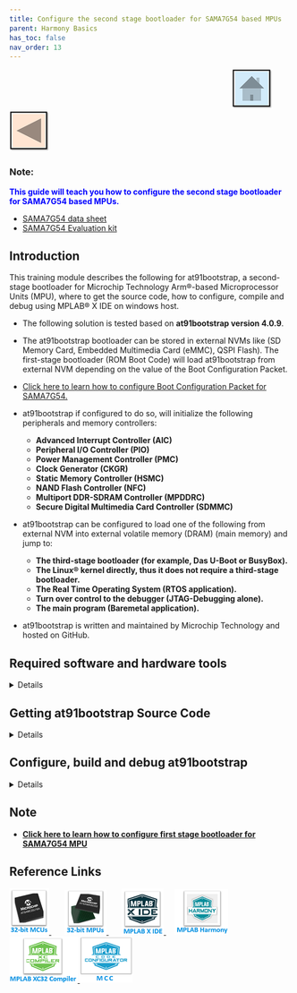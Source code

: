 ```yaml
---
title: Configure the second stage bootloader for SAMA7G54 based MPUs
parent: Harmony Basics
has_toc: false
nav_order: 13
---
```


&nbsp;&nbsp;&nbsp;&nbsp;&nbsp;&nbsp;&nbsp;&nbsp;&nbsp;&nbsp;&nbsp;&nbsp;&nbsp;&nbsp;&nbsp;&nbsp;&nbsp;&nbsp;&nbsp;&nbsp;&nbsp;&nbsp;&nbsp;&nbsp;&nbsp;&nbsp;&nbsp;&nbsp; &nbsp;&nbsp;&nbsp;&nbsp;&nbsp;&nbsp;&nbsp;&nbsp;&nbsp;&nbsp;&nbsp;&nbsp;&nbsp;&nbsp;&nbsp;&nbsp;&nbsp;&nbsp;&nbsp;&nbsp;&nbsp;&nbsp;&nbsp;&nbsp;&nbsp;&nbsp;&nbsp;&nbsp;&nbsp;&nbsp;&nbsp;&nbsp;&nbsp;&nbsp;&nbsp;&nbsp;&nbsp;&nbsp;&nbsp;&nbsp;&nbsp;&nbsp;&nbsp;&nbsp;&nbsp;&nbsp;&nbsp;&nbsp;&nbsp;&nbsp;&nbsp;&nbsp;&nbsp;&nbsp;&nbsp;&nbsp;&nbsp;&nbsp;&nbsp;&nbsp;&nbsp;&nbsp;&nbsp;&nbsp;&nbsp;&nbsp;&nbsp;&nbsp;&nbsp;&nbsp;&nbsp;&nbsp;[<img src="../../r_images/quick_home.png" title="Home">](../../../readme.md) [<img src="../../r_images/quick_back.png"  title="Back">](../readme.md)


### Note:
<span style="color:blue"> **This guide will teach you how to configure the second stage bootloader for SAMA7G54 based MPUs.**
- [SAMA7G54 data sheet](https://www.microchip.com/en-us/product/SAMA7G54)
- [SAMA7G54 Evaluation kit](https://www.microchip.com/en-us/development-tool/EV21H18A)

## Introduction
This training module describes the following for at91bootstrap, a second-stage bootloader for Microchip Technology Arm®-based Microprocessor Units (MPU), 
  where to get the source code, how to configure, compile and debug using MPLAB® X IDE on windows host.

* The following solution is tested based on **at91bootstrap version 4.0.9**.

* The at91bootstrap bootloader can be stored in external NVMs like (SD Memory Card, Embedded Multimedia Card (eMMC), QSPI Flash).
  The first-stage bootloader (ROM Boot Code) will load at91bootstrap from external NVM depending on the value of the Boot Configuration Packet. 

* [Click here to learn how to configure Boot Configuration Packet for SAMA7G54.](../sama7g54_configure_first_stage_bootloader/readme.md)


* at91bootstrap if configured to do so, will initialize the following peripherals and memory controllers:
  * **Advanced Interrupt Controller (AIC)**
  * **Peripheral I/O Controller (PIO)**
  * **Power Management Controller (PMC)**
  * **Clock Generator (CKGR)**
  * **Static Memory Controller (HSMC)**
  * **NAND Flash Controller (NFC)**
  * **Multiport DDR-SDRAM Controller (MPDDRC)**
  * **Secure Digital Multimedia Card Controller (SDMMC)**

* at91bootstrap can be configured to load one of the following from external NVM into external volatile memory (DRAM) (main memory) and jump to:
  * **The third-stage bootloader (for example, Das U-Boot or BusyBox).**
  * **The Linux® kernel directly, thus it does not require a third-stage bootloader.**
  * **The Real Time Operating System (RTOS application).**
  * **Turn over control to the debugger (JTAG-Debugging alone).**
  * **The main program (Baremetal application).**

* at91bootstrap is written and maintained by Microchip Technology and hosted on GitHub.


## Required software and hardware tools
<details>
  <summary> Details
</summary>  <br>
This document is written with the assumption that the user is aware of the external NVMS & DDR memory available in the respective SAMA7G54 boards (Like Evaluation Kits, SIP or SOM) by reading the respective user guide.

* To build/debug at91bootstrap using MPLAB® X IDE on windows host, the following tools should be installed properly:
  * [Download and install MPLAB® X IDE.](https://www.microchip.com/en-us/tools-resources/develop/mplab-x-ide)
  * [Download and install XC32 Compiler.](https://www.microchip.com/en-us/tools-resources/develop/mplab-xc-compilers)
* User can use below hardware tools:
  * [SAMA7G54 Evaluation kit.](https://www.microchip.com/en-us/development-tool/EV21H18A)
  
</details> 

## Getting at91bootstrap Source Code
<details>
  <summary> Details
</summary>  <br>
  
  1. **Create a Project Directory:** Create a project directory to keep all the sources together for a given project. For the purpose of this tutorial topic, the created project directory is  **Harmony3**. 

  2. **Get at91bootstrap:** Get the complete source code of at91bootstrap by either of the following ways:
      * If you have git installed, clone the repo into the project directory by using the command:
         
		 $ git clone git@https://github.com/linux4sam/at91bootstrap
      * If you don't have git installed, then
        [Download at91bootstrap](https://github.com/linux4sam/at91bootstrap) and unzip into your project directory.
        <img src = "images/directory.png" align="middle">

</details> 
 
## Configure, build and debug at91bootstrap
<details>
  <summary> Details
</summary>  <br>
at91bootstrap can be configured to load the final application from any of the external NVMs available on the board like QSPI, e.MMC, SD CARD to DRAM and execute from it.

User should follow the below steps to build the at91bootstrap as per their external NVM preference:
1. Preparing the build Environment.
2. Configure the at91bootstrap.
3. Create a Custom Board Configuration.
4. Building the at91bootstrap.
5. Debugging the at91bootstrap.

### 1. Preparing the build Environment
<details>
  <summary> Details
</summary>  <br>
  
  1.1. **Open at91Bootstrap project:** To begin, launch MPLAB® X IDE and then go to File --> Open Project -->choose downloaded at91bootstrap project.
      <img src = "images/1_1.png" align="middle">

    Now set it as main project.
  <img src = "images/1_1a.png" align="middle">

  1.2. **Compiler setting:** User can use XC32 compiler to build at91bootstrap.   
       Go to Project --> Properties --> Makefile ---> Copy the XC32 installation path and update it in the build/debug and clean command --> Apply ---> ok.

   E.g. Build/Debug command: make CROSS_COMPILE="C:/Program Files/Microchip/xc32/v4.30/bin/bin/pic32c-"

       Clean command: make mplabclean CROSS_COMPILE="C:/Program Files/Microchip/xc32/v4.30/bin/bin/pic32c-"

   <img src = "images/1_2.png" align="middle">
 
 
</details>

### 2. Configure the at91bootstrap
<details>
  <summary> Details
</summary>  <br>
The at91bootstrap can be configured to load from any one of the user-preferred NVMs by using KCONFIG. 

Depending on your hardware setup (sama7g54<board>) and the preferred NVMs (Either QSPI or e.MMC or SD-Card) or to debug on MPLAB® X IDE, select one of the below options explained in the following sub-chapters.


**Legendry:** board can be evaluation Kit (ek). E.g., sama7g54-ek.

   2.1. Configure at91bootstrap for debug use with MPLAB® X IDE.
   
   2.2. Configure at91bootstrap to load application from QSPI.
   
   2.3. Configure at91bootstrap to load application from e.MMC.
   
   2.4. Configure at91bootstrap to load application from SDCARD.

In addition to the above configuration for the external NVMs, user can also customize the default configuration like external RAM size and type, external clock source etc. which is explained in section 2.5.

#### 2.1 Configure at91bootstrap for debug use with MPLAB® X IDE
<details>
  <summary> Details
</summary>   <br>
The at91bootstrap built from sama7g54<board>_bkptnone_defconfig can only be used for debugging the application using MPLAB® X IDE.

**Note:** bkptnone_defconfig configures the at91bootstrap to continuously loops at the end of its execution, hence IDE can take over control (time-out message) and now continue to download the application in the user space. Therefore, this bkptnone_defconfig should be used only to debug the application using MPLAB X IDE.


To do this, go to
Project --> Properties --> Kconfig --> load --> **project directory** --> configs --> **sama7g5ek_bkptnone_defconfig** --> Open.

<img src = "images/2_1a.png" align="middle">

This will do the kconfig for building at91bootstrap for debug use with MPLAB X IDE.

After opening the configuration file, the Kconfig will be as shown below.
<img src = "images/2_1b.png" align="middle">

Now Click **Apply** --> **OK**.
</details>

#### 2.2. Configure at91bootstrap to load application from QSPI
<details>
  <summary> Details
</summary>  <br>

at91bootstrap can be configured to load the harmony application from QSPI into external volatile memory (DRAM) as follows.

To do this, go to
Project --> Properties --> Kconfig --> load --> **project directory** --> configs --> **sama7g5ekdf_qspi_uboot_defconfig**  --> Open

**Legendry:** df --> Data Flash

<img src = "images/2_2a.png" align="middle">

Then perform the following changes:
  * Next software type --> **Load 4MB into the start of SDRAM**.
  * Demo application image storage setup:
    * Flash offset for Demo App --> QSPI offset where a user wants to flash the application.: Eg: 0x200000.
    * Demo app image size --> Size of the app image to be copied from QSPI to DRAM by at91bootstrap.
    * External RAM address to load Demo-App image --> It should match the .text load address in your application linker script. Eg:0x6ff00000.

An example configuration for SAMA7G54-EK is shown below.

<img src = "images/2_2b.png" align="middle">

This completes the configuration for building at91bootstrap to load the harmony application from QSPI into external volatile memory (DRAM) and then execute it from DRAM.
</details>

#### 2.3. Configure at91bootstrap to load application from e.MMC
<details>
  <summary> Details
</summary>  <br>
at91bootstrap can be configured to load the harmony application from NAND flash into external volatile memory (DRAM) as follows.

Project --> Properties --> Kconfig --> load --> **project directory** --> configs --> **sama7g5ekemmc_uboot_defconfig** --> Open.

<img src = "images/2_3a.png" align="middle">

Then perform the following changes:
  * Select SD Card Host Controller as **On SDHC0**.
  * Next software type --> **Load 4MB into the start of SDRAM**.
  * Demo application image storage setup:
    * External RAM address to load Demo-App image --> It should match the .text load address in your application linker script. Eg:0x6ff00000.
    * Next Software Image File name --> Name of your application binary. Eg:harmony.bin.

An example configuration for SAMA7G54-EK is shown below.
 
<img src = "images/2_3b.png" align="middle">

It completes the kconfig for building at91bootstrap to load the harmony application from e.MMC flash into external volatile memory (DRAM) and then execute it from DRAM.

</details>

#### 2.4. Configure at91bootstrap to load application from SDCARD
<details>
  <summary> Details
</summary>   <br>

at91bootstrap can be configured to load the harmony application from SD card memory into external volatile memory (DRAM) as follows.
Project --> Properties --> Kconfig --> load --> **project directory** --> configs --> sama7g5eksd_uboot_defconfig --> Open.

<img src = "images/3_4a.png" align="middle">
 
Then perform the following changes:
  * Select SD Card Host Controller as **On SDHC1**.	
  * Next software type --> Load 4MB into the start of SDRAM.
  * Demo application image storage setup.
    * External RAM address to load Demo-App image --> It should match the .text load address in your application linker script. Eg:0x6ff00000.
    * Next Software Image File name --> Name of your application binary. Eg:harmony.bin.

An example configuration for SAMA7G54-EK is shown below.

<img src = "images/2_4b.png" align="middle">

It completes the kconfig for building at91bootstrap to load the harmony application from SD card memory into external volatile memory (DRAM) and then execute it from DRAM.

</details>

#### 2.5. Customizing other default configuration
<details>
  <summary> Details
</summary>  <br>
User can customize the clock source, Display Banner (Display banner is the output string in the serial console when at91bootstrap begins running), external RAM-type and size, different SD card slot if SDCard is the user preferred NVM on the default configuration.

To do this, go to Project --> Properties --> Kconfig.

An example customization using SAMA7G54-EK board is shown below:
<img src = "images/3.png" align="middle">

</details>
</details>

### 3. Create a Custom Board Configuration
<details>
  <summary> Details
</summary>  <br>
This section is for advanced developers who wish to create a custom board configuration (almost from scratch) for the at91bootstap bootloader for their custom board.

* **Dependencies**
  * **Linux Host:** It is recommended to do customization using Linux Host.

  * **GIT:** Install GIT and clone at91bootstrap by using the following command:
  
       $ git clone https://github.com/linux4sam/at91bootstrap.git
  
  * Then follow the steps in [this link](https://microchipdeveloper.com/32mpu:at91bootstrap-board) to do customization and contribution of your customized code to Microchip at91bootstrap.

</details>


### 4. Building the at91bootstrap
<details>
  <summary> Details
</summary>   <br>
To build the at91bootstrap go to project --> Clean and build or simply click the build icon in the IDE.

<img src = "images/4a.png" align="middle"> 

**Note:** When building using XC32 compiler, if a user doesn’t have XC32 pro compiler, a warning saying cannot optimize size will pop up in the compiler output window as follows. To avoid this either use XC32 pro compiler or just ignore this.

<img src = "images/4b.png" align="middle"> 

Once the build is successful, you will get the build success message in the IDE as shown in the above Image.

Now user will be able to see the boot.bin file in the **project directory**/build/binaries.

boot.bin file is the at91bootstrap file.

<img src = "images/4c.png" align="middle"> 

Now the user can use the boot.bin file to 
  * [Flash it to the respective NVM.](../sama7g54_flash_boot_application_using_samba/readme.md)
                                    (or)
  * Debug the at91bootstrap using MPLAB X IDE as explained in the next section.
</details>

### 5. Debugging the at91bootstrap
<details>
  <summary> Details
</summary>  <br>
To debug the at91bootstrap, go to project --> Set as main project.
Then click project --> Debug or simply click the debug icon in the IDE.
Now user can start debugging the at91bootstrp by clicking the debug symbols available in the IDE like Step into, Reset, Step over etc.

<img src = "images/5a.png" align="middle">

When debugging the application, serial console outputs can be monitored by connecting windows host with the board (Eg: SAMA7G54-EK) through a terminal emulation program.
An example image showing the serial console output while debugging at91bootstrap is shown below.
<img src = "images/5b.png" align="middle">

This completes the training module to configure, build & debug at91bootstrap for different user preferred NVMs.
</details>
</details>

## Note
  * **[Click here to learn how to configure first stage bootloader for SAMA7G54 MPU](../sama7g54_configure_first_stage_bootloader/readme.md)**

## Reference Links
[<a href="https://www.microchip.com/design-centers/32-bit" target="_blank"> <img src="../../r_images/32_bit_mcus.png"> </a>]()  &nbsp; &nbsp; &nbsp; [<a href="https://www.microchip.com/design-centers/32-bit-mpus" target="_blank"> <img src="../../r_images/32_bit_mpus.png"> </a>]()  &nbsp; &nbsp; &nbsp; [<a href="https://www.microchip.com/mplab/mplab-x-ide" target="_blank"> <img src="../../r_images/mplab_x_ide.png"> </a>]()  &nbsp; &nbsp; [<a href="https://www.microchip.com/mplab/mplab-harmony" target="_blank"> <img src="../../r_images/mplab_harmony.png"> </a>]() [<a href="https://www.microchip.com/mplab/compilers" target="_blank"> <img src="../../r_images/mplab_compiler.png"> </a>]()  [<a href="https://www.microchip.com/en-us/tools-resources/configure/mplab-code-configurator" target="_blank"> <img src="../../r_images/mcc_harmony.png"> </a>]()
